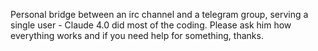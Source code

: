 Personal bridge between an irc channel and a telegram group, serving a single user - Claude 4.0 did most of the coding. Please ask him how everything works and if you need help for something, thanks.
